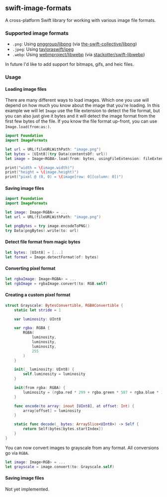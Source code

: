 ## swift-image-formats

A cross-platform Swift library for working with various image file formats.

### Supported image formats

- `.png`: Using [pnggroup/libpng](https://github.com/pnggroup/libpng) (via [the-swift-collective/libpng](https://github.com/the-swift-collective/libpng))
- `.jpeg`: Using [tayloraswift/jpeg](https://github.com/tayloraswift/jpeg)
- `.webp`: Using [webmproject/libwebp](https://github.com/webmproject/libwebp) (via [stackotter/swift-libwebp](https://github.com/stackotter/swift-libwebp))

In future I'd like to add support for bitmaps, gifs, and heic files.

### Usage

#### Loading image files

There are many different ways to load images. Which one you use will depend on how much
you know about the image that you're loading. In this example we will let `Image` use the
file extension to detect the file format, but you can also just give it bytes and it
will detect the image format from the first few bytes of the file. If you know the
file format up-front, you can use `Image.load(from:as:)`.

```swift
import Foundation
import ImageFormats

let url = URL(fileURLWithPath: "image.png")
let bytes = [UInt8](try Data(contentsOf: url))
let image = Image<RGBA>.load(from: bytes, usingFileExtension: fileExtension)

print("width = \(image.width)")
print("height = \(image.height)")
print("pixel @ (0, 0) = \(image[row: 0][column: 0])")
```

#### Saving image files

```swift
import Foundation
import ImageFormats

let image: Image<RGBA> = ...
let url = URL(fileURLWithPath: "image.png")

let pngBytes = try image.encodeToPNG()
try Data(pngBytes).write(to: url)
```

#### Detect file format from magic bytes

```swift
let bytes: [UInt8] = [...]
let format = Image.detectFormat(of: bytes)
```

#### Converting pixel format

```swift
let rgbaImage: Image<RGBA> = ...
let rgbImage = rgbaImage.convert(to: RGB.self)
```

#### Creating a custom pixel format

```swift
struct Grayscale: BytesConvertible, RGBAConvertible {
    static let stride = 1

    var luminosity: UInt8

    var rgba: RGBA {
        RGBA(
            luminosity,
            luminosity,
            luminosity,
            255
        )
    }

    init(_ luminosity: UInt8) {
        self.luminosity = luminosity
    }

    init(from rgba: RGBA) {
        luminosity = (rgba.red * 299 + rgba.green * 587 + rgba.blue * 114) / 1000
    }

    func encode(to array: inout [UInt8], at offset: Int) {
        array[offset] = luminosity
    }

    static func decode(_ bytes: ArraySlice<UInt8>) -> Self {
        return Self(bytes[bytes.startIndex])
    }
}
```

You can now convert images to grayscale from any format. All conversions
go via `RGBA`.

```swift
let image: Image<RGB> = ...
let grayscale = image.convert(to: Grayscale.self)
```

#### Saving image files

Not yet implemented.
